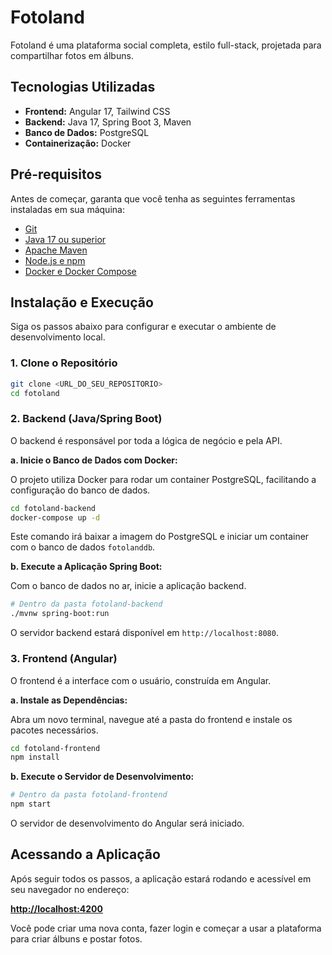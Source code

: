 # Fotoland

Fotoland é uma plataforma social completa, estilo full-stack, projetada para compartilhar fotos em álbuns.

## Tecnologias Utilizadas

- **Frontend:** Angular 17, Tailwind CSS
- **Backend:** Java 17, Spring Boot 3, Maven
- **Banco de Dados:** PostgreSQL
- **Containerização:** Docker

## Pré-requisitos

Antes de começar, garanta que você tenha as seguintes ferramentas instaladas em sua máquina:

- [Git](https://git-scm.com/)
- [Java 17 ou superior](https://www.oracle.com/java/technologies/javase/jdk17-archive-downloads.html)
- [Apache Maven](https://maven.apache.org/download.cgi)
- [Node.js e npm](https://nodejs.org/)
- [Docker e Docker Compose](https://www.docker.com/products/docker-desktop)

## Instalação e Execução

Siga os passos abaixo para configurar e executar o ambiente de desenvolvimento local.

### 1. Clone o Repositório

```bash
git clone <URL_DO_SEU_REPOSITORIO>
cd fotoland
```

### 2. Backend (Java/Spring Boot)

O backend é responsável por toda a lógica de negócio e pela API.

**a. Inicie o Banco de Dados com Docker:**

O projeto utiliza Docker para rodar um container PostgreSQL, facilitando a configuração do banco de dados.

```bash
cd fotoland-backend
docker-compose up -d
```

Este comando irá baixar a imagem do PostgreSQL e iniciar um container com o banco de dados `fotolanddb`.

**b. Execute a Aplicação Spring Boot:**

Com o banco de dados no ar, inicie a aplicação backend.

```bash
# Dentro da pasta fotoland-backend
./mvnw spring-boot:run
```

O servidor backend estará disponível em `http://localhost:8080`.

### 3. Frontend (Angular)

O frontend é a interface com o usuário, construída em Angular.

**a. Instale as Dependências:**

Abra um novo terminal, navegue até a pasta do frontend e instale os pacotes necessários.

```bash
cd fotoland-frontend
npm install
```

**b. Execute o Servidor de Desenvolvimento:**

```bash
# Dentro da pasta fotoland-frontend
npm start
```

O servidor de desenvolvimento do Angular será iniciado.

## Acessando a Aplicação

Após seguir todos os passos, a aplicação estará rodando e acessível em seu navegador no endereço:

[**http://localhost:4200**](http://localhost:4200)

Você pode criar uma nova conta, fazer login e começar a usar a plataforma para criar álbuns e postar fotos.
